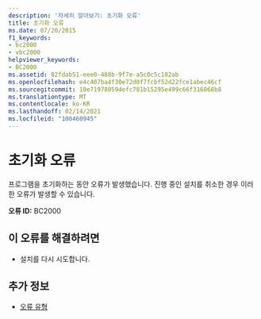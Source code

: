 ```yaml
---
description: '자세히 알아보기: 초기화 오류'
title: 초기화 오류
ms.date: 07/20/2015
f1_keywords:
- bc2000
- vbc2000
helpviewer_keywords:
- BC2000
ms.assetid: 82fdab51-eee0-488b-9f7e-a5c0c5c182ab
ms.openlocfilehash: e4c407ba4f30e72d0f7fcbf52d22fce1abec46cf
ms.sourcegitcommit: 10e719780594efc781b15295e499c66f316068b8
ms.translationtype: MT
ms.contentlocale: ko-KR
ms.lasthandoff: 02/14/2021
ms.locfileid: "100460945"
---
```

# <a name="initialization-error"></a>초기화 오류

프로그램을 초기화하는 동안 오류가 발생했습니다. 진행 중인 설치를 취소한 경우 이러한 오류가 발생할 수 있습니다.  
  
 **오류 ID:** BC2000  
  
## <a name="to-correct-this-error"></a>이 오류를 해결하려면  
  
- 설치를 다시 시도합니다.  
  
## <a name="see-also"></a>추가 정보

- [오류 유형](../programming-guide/language-features/error-types.md)

